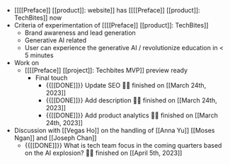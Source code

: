 - [[[[Preface]] [[product]]: website]] has [[[[Preface]] [[product]]: TechBites]] now
- Criteria of experimentation of [[[[Preface]] [[product]]: TechBites]]
    - Brand awareness and lead generation
    - Generative AI related
    - User can experience the generative AI / revolutionize education in < 5 minutes
- Work on 
    - [[[[Preface]] [[project]]: Techbites MVP]] preview ready
        - Final touch
            - {{[[DONE]]}}  Update SEO 👏🏼 finished on [[March 24th, 2023]]
            - {{[[DONE]]}}  Add description 👏🏼 finished on [[March 24th, 2023]]
            - {{[[DONE]]}}  Add product analytics 👏🏼 finished on [[March 24th, 2023]]
- Discussion with [[Vegas Ho]] on the handling of [[Anna Yu]] [[Moses Ngan]] and [[Joseph Chan]]
    - {{[[DONE]]}}  What is tech team focus in the coming quarters based on the AI explosion? 👏🏼 finished on [[April 5th, 2023]]
